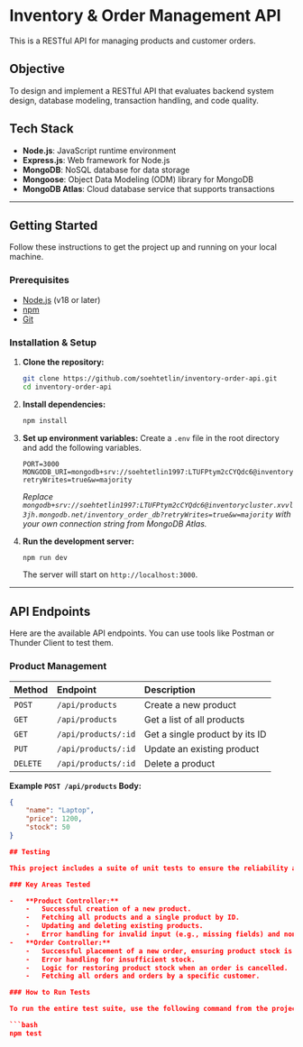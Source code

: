 # Inventory & Order Management API

This is a RESTful API for managing products and customer orders.

## Objective

To design and implement a RESTful API that evaluates backend system design, database modeling, transaction handling, and code quality.

## Tech Stack

- **Node.js**: JavaScript runtime environment
- **Express.js**: Web framework for Node.js
- **MongoDB**: NoSQL database for data storage
- **Mongoose**: Object Data Modeling (ODM) library for MongoDB
- **MongoDB Atlas**: Cloud database service that supports transactions

---

## Getting Started

Follow these instructions to get the project up and running on your local machine.

### Prerequisites

- [Node.js](https://nodejs.org/) (v18 or later)
- [npm](https://www.npmjs.com/)
- [Git](https://git-scm.com/)

### Installation & Setup

1.  **Clone the repository:**
    ```bash
    git clone https://github.com/soehtetlin/inventory-order-api.git
    cd inventory-order-api
    ```

2.  **Install dependencies:**
    ```bash
    npm install
    ```

3.  **Set up environment variables:**
    Create a `.env` file in the root directory and add the following variables.

    ```env
    PORT=3000
    MONGODB_URI=mongodb+srv://soehtetlin1997:LTUFPtym2cCYQdc6@inventorycluster.xvvl3jh.mongodb.net/inventory_order_db?retryWrites=true&w=majority
    ```
    *Replace `mongodb+srv://soehtetlin1997:LTUFPtym2cCYQdc6@inventorycluster.xvvl3jh.mongodb.net/inventory_order_db?retryWrites=true&w=majority` with your own connection string from MongoDB Atlas.*

4.  **Run the development server:**
    ```bash
    npm run dev
    ```
    The server will start on `http://localhost:3000`.

---

## API Endpoints

Here are the available API endpoints. You can use tools like Postman or Thunder Client to test them.

### Product Management

| Method | Endpoint              | Description                      |
| :----- | :-------------------- | :------------------------------- |
| `POST` | `/api/products`       | Create a new product             |
| `GET`  | `/api/products`       | Get a list of all products       |
| `GET`  | `/api/products/:id`   | Get a single product by its ID   |
| `PUT`  | `/api/products/:id`   | Update an existing product       |
| `DELETE`| `/api/products/:id`  | Delete a product                 |

**Example `POST /api/products` Body:**
```json
{
    "name": "Laptop",
    "price": 1200,
    "stock": 50
}

## Testing

This project includes a suite of unit tests to ensure the reliability and correctness of the core business logic. The tests are written using the **Jest** framework.

### Key Areas Tested

-   **Product Controller:**
    -   Successful creation of a new product.
    -   Fetching all products and a single product by ID.
    -   Updating and deleting existing products.
    -   Error handling for invalid input (e.g., missing fields) and non-existent products.
-   **Order Controller:**
    -   Successful placement of a new order, ensuring product stock is correctly decremented.
    -   Error handling for insufficient stock.
    -   Logic for restoring product stock when an order is cancelled.
    -   Fetching all orders and orders by a specific customer.

### How to Run Tests

To run the entire test suite, use the following command from the project's root directory:

```bash
npm test